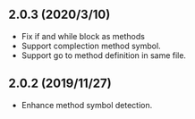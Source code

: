 ## 2.0.3 (2020/3/10)
- Fix if and while block as methods
- Support complection method symbol.
- Support go to method definition in same file.

## 2.0.2 (2019/11/27)
- Enhance method symbol detection.
